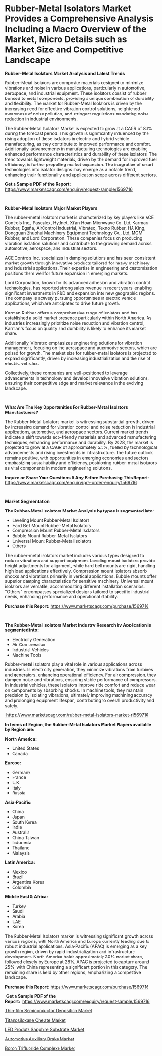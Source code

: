 <p><h1>Rubber-Metal Isolators Market Provides a Comprehensive Analysis Including a Macro Overview of the Market, Micro Details such as Market Size and Competitive Landscape</h1></p><p><strong>Rubber-Metal Isolators Market Analysis and Latest Trends</strong></p>
<p><p>Rubber-Metal Isolators are composite materials designed to minimize vibrations and noise in various applications, particularly in automotive, aerospace, and industrial equipment. These isolators consist of rubber bonded to metal components, providing a unique combination of durability and flexibility. The market for Rubber-Metal Isolators is driven by the increasing need for effective vibration control solutions, heightened awareness of noise pollution, and stringent regulations mandating noise reduction in industrial environments.</p><p>The Rubber-Metal Isolators Market is expected to grow at a CAGR of 8.1% during the forecast period. This growth is significantly influenced by the rising adoption of these isolators in electric and hybrid vehicle manufacturing, as they contribute to improved performance and comfort. Additionally, advancements in manufacturing technologies are enabling enhanced performance characteristics and durability of these isolators. The trend towards lightweight materials, driven by the demand for improved fuel efficiency, is further propelling market expansion. The integration of smart technologies into isolator designs may emerge as a notable trend, enhancing their functionality and application scope across different sectors.</p></p>
<p><strong>Get a Sample PDF of the Report:&nbsp;</strong> <a href="https://www.marketscagr.com/enquiry/request-sample/1569716?utm_campaign=1349&utm_medium=2&utm_source=Github&utm_content=ia&utm_term=14102024&utm_id=rubber-metal-isolators">https://www.marketscagr.com/enquiry/request-sample/1569716</a></p>
<p>&nbsp;</p>
<p><strong>Rubber-Metal Isolators Major Market Players</strong></p>
<p><p>The rubber-metal isolators market is characterized by key players like ACE Controls Inc., Pascalex, Hydnet, Xi'an Hoan Microwave Co. Ltd, Karman Rubber, Egaña, AirControl Industrial, Vibratec, Tekno Rubber, HA King, Dongguan Zhuohui Machinery Equipment Technology Co., Ltd, MGM Rubber, and Lord Corporation. These companies focus on producing vibration isolation solutions and contribute to the growing demand across automotive, aerospace, and industrial sectors.</p><p>ACE Controls Inc. specializes in damping solutions and has seen consistent market growth through innovative products tailored for heavy machinery and industrial applications. Their expertise in engineering and customization positions them well for future expansion in emerging markets.</p><p>Lord Corporation, known for its advanced adhesion and vibration control technologies, has reported strong sales revenue in recent years, enabling significant investments in R&D and expansion into new geographic regions. The company is actively pursuing opportunities in electric vehicle applications, which are anticipated to drive future growth.</p><p>Karman Rubber offers a comprehensive range of isolators and has established a solid market presence particularly within North America. As industries increasingly prioritize noise reduction and vibration control, Karman's focus on quality and durability is likely to enhance its market share.</p><p>Additionally, Vibratec emphasizes engineering solutions for vibration management, focusing on the aerospace and automotive sectors, which are poised for growth. The market size for rubber-metal isolators is projected to expand significantly, driven by increasing industrialization and the rise of electric vehicles.</p><p>Collectively, these companies are well-positioned to leverage advancements in technology and develop innovative vibration solutions, ensuring their competitive edge and market relevance in the evolving landscape.</p></p>
<p>&nbsp;</p>
<p><strong>What Are The Key Opportunities For Rubber-Metal Isolators Manufacturers?</strong></p>
<p><p>The Rubber-Metal Isolators market is witnessing substantial growth, driven by increasing demand for vibration control and noise reduction in industrial applications, automotive, and aerospace sectors. Current market trends indicate a shift towards eco-friendly materials and advanced manufacturing techniques, enhancing performance and durability. By 2028, the market is projected to grow at a CAGR of approximately 5.5%, fueled by technological advancements and rising investments in infrastructure. The future outlook remains positive, with opportunities in emerging economies and sectors emphasizing sustainability and efficiency, positioning rubber-metal isolators as vital components in modern engineering solutions.</p></p>
<p><strong>Inquire or Share Your Questions If Any Before Purchasing This Report:</strong> <a href="https://www.marketscagr.com/enquiry/pre-order-enquiry/1569716?utm_campaign=1349&utm_medium=2&utm_source=Github&utm_content=ia&utm_term=14102024&utm_id=rubber-metal-isolators">https://www.marketscagr.com/enquiry/pre-order-enquiry/1569716</a></p>
<p>&nbsp;</p>
<p><strong>Market Segmentation</strong></p>
<p><strong>The Rubber-Metal Isolators Market Analysis by types is segmented into:</strong></p>
<p><ul><li>Leveling Mount Rubber-Metal Isolators</li><li>Hard Bell Mount Rubber-Metal Isolators</li><li>Compression Mount Rubber-Metal Isolators</li><li>Bubble Mount Rubber-Metal Isolators</li><li>Universal Mount Rubber-Metal Isolators</li><li>Others</li></ul></p>
<p><p>The rubber-metal isolators market includes various types designed to reduce vibrations and support equipment. Leveling mount isolators provide height adjustments for alignment, while hard bell mounts are rigid, handling high load applications effectively. Compression mount isolators absorb shocks and vibrations primarily in vertical applications. Bubble mounts offer superior damping characteristics for sensitive machinery. Universal mount isolators are versatile, accommodating different installation scenarios. "Others" encompasses specialized designs tailored to specific industrial needs, enhancing performance and operational stability.</p></p>
<p><strong>Purchase this Report:&nbsp;</strong><a href="https://www.marketscagr.com/purchase/1569716?utm_campaign=1349&utm_medium=2&utm_source=Github&utm_content=ia&utm_term=14102024&utm_id=rubber-metal-isolators">https://www.marketscagr.com/purchase/1569716</a></p>
<p>&nbsp;</p>
<p><strong>The Rubber-Metal Isolators Market Industry Research by Application is segmented into:</strong></p>
<p><ul><li>Electricity Generation</li><li>Air Compression</li><li>Industrial Vehicles</li><li>Machine Tools</li></ul></p>
<p><p>Rubber-metal isolators play a vital role in various applications across industries. In electricity generation, they minimize vibrations from turbines and generators, enhancing operational efficiency. For air compression, they dampen noise and vibrations, ensuring stable performance of compressors. In industrial vehicles, these isolators improve ride comfort and reduce wear on components by absorbing shocks. In machine tools, they maintain precision by isolating vibrations, ultimately improving machining accuracy and prolonging equipment lifespan, contributing to overall productivity and safety.</p></p>
<p><a href="https://www.marketscagr.com/rubber-metal-isolators-market-r1569716?utm_campaign=1349&utm_medium=2&utm_source=Github&utm_content=ia&utm_term=14102024&utm_id=rubber-metal-isolators">&nbsp;https://www.marketscagr.com/rubber-metal-isolators-market-r1569716</a></p>
<p><strong>In terms of Region, the Rubber-Metal Isolators Market Players available by Region are:</strong></p>
<p>
    <p> <strong> North America: </strong>
        <ul>
            <li>United States</li>
            <li>Canada</li>
        </ul>
        </p> 
    <p> <strong> Europe: </strong>
        <ul>
            <li>Germany</li>
            <li>France</li>
            <li>U.K.</li>
            <li>Italy</li>
            <li>Russia</li>
        </ul>
        </p> 
    <p> <strong> Asia-Pacific: </strong>
        <ul>
            <li>China</li>
            <li>Japan</li>
            <li>South Korea</li>
            <li>India</li>
            <li>Australia</li>
            <li>China Taiwan</li>
            <li>Indonesia</li>
            <li>Thailand</li>
            <li>Malaysia</li>
        </ul>
        </p> 
    <p> <strong> Latin America: </strong>
        <ul>
            <li>Mexico</li>
            <li>Brazil</li>
            <li>Argentina Korea</li>
            <li>Colombia</li>
        </ul>
        </p> 
    <p> <strong> Middle East & Africa: </strong>
        <ul>
            <li>Turkey</li>
            <li>Saudi</li>
            <li>Arabia</li>
            <li>UAE</li>
            <li>Korea</li>
        </ul>
    </p>
    </p>
<p><p>The Rubber-Metal Isolators market is witnessing significant growth across various regions, with North America and Europe currently leading due to robust industrial applications. Asia-Pacific (APAC) is emerging as a key growth region, driven by rapid industrialization and infrastructure development. North America holds approximately 30% market share, followed closely by Europe at 28%. APAC is projected to capture around 25%, with China representing a significant portion in this category. The remaining share is held by other regions, emphasizing a competitive landscape.</p></p>
<p><strong>Purchase this Report: </strong><a href="https://www.marketscagr.com/purchase/1569716?utm_campaign=1349&utm_medium=2&utm_source=Github&utm_content=ia&utm_term=14102024&utm_id=rubber-metal-isolators">https://www.marketscagr.com/purchase/1569716</a></p>
<p>&nbsp;<strong>Get a Sample PDF of the Report:&nbsp;&nbsp;</strong><a href="https://www.marketscagr.com/enquiry/request-sample/1569716?utm_campaign=1349&utm_medium=2&utm_source=Github&utm_content=ia&utm_term=14102024&utm_id=rubber-metal-isolators">https://www.marketscagr.com/enquiry/request-sample/1569716</a></p>
<p><strong></strong></p>
<p><p><a href="https://www.linkedin.com/pulse/global-thin-film-semiconductor-deposition-market-focus-product-izqwe?trk=public_post_embed_feed-article-content&utm_campaign=1349&utm_medium=2&utm_source=Github&utm_content=ia&utm_term=14102024&utm_id=rubber-metal-isolators">Thin-film Semiconductor Deposition Market</a></p><p><a href="https://www.linkedin.com/pulse/titanosiloxane-chelate-market-matrix-applications-types-bn0ic?trk=public_post_embed_feed-article-content&utm_campaign=1349&utm_medium=2&utm_source=Github&utm_content=ia&utm_term=14102024&utm_id=rubber-metal-isolators">Titanosiloxane Chelate Market</a></p><p><a href="https://www.linkedin.com/pulse/led-produts-sapphire-substrate-market-overview-forecast-rto6c?trk=public_post_embed_feed-article-content&utm_campaign=1349&utm_medium=2&utm_source=Github&utm_content=ia&utm_term=14102024&utm_id=rubber-metal-isolators">LED Produts Sapphire Substrate Market</a></p><p><a href="https://www.linkedin.com/pulse/automotive-auxiliary-brake-market-industry-landscape-growth-aotze?trk=public_post_embed_feed-article-content&utm_campaign=1349&utm_medium=2&utm_source=Github&utm_content=ia&utm_term=14102024&utm_id=rubber-metal-isolators">Automotive Auxiliary Brake Market</a></p><p><a href="https://www.linkedin.com/pulse/boron-trifluoride-complexe-sector-surge-109-growth-roadmap-yntnc?trk=public_post_embed_feed-article-content&utm_campaign=1349&utm_medium=2&utm_source=Github&utm_content=ia&utm_term=14102024&utm_id=rubber-metal-isolators">Boron Trifluoride Complexe Market</a></p></p>